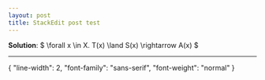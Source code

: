 ```yaml
---
layout: post
title: StackEdit post test
---
```


**Solution**: $ \forall x \in X. T(x) \land S(x) \rightarrow A(x) $


----------


{
   "line-width": 2,
   "font-family": "sans-serif",
   "font-weight": "normal"
}



